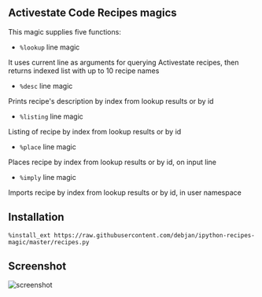 Activestate Code Recipes magics
-------------------------------

This magic supplies five functions:

 - `%lookup` line magic

  It uses current line as arguments for querying Activestate recipes, then returns indexed list with up to 10 recipe names

 - `%desc` line magic

  Prints recipe's description by index from lookup results or by id

 - `%listing` line magic

  Listing of recipe by index from lookup results or by id

 - `%place` line magic

  Places recipe by index from lookup results or by id, on input line

 - `%imply` line magic

  Imports recipe by index from lookup results or by id, in user namespace


Installation
------------
```
%install_ext https://raw.githubusercontent.com/debjan/ipython-recipes-magic/master/recipes.py
```


Screenshot
---------

<img src="http://i.imgur.com/9NZ1nNJ.png" alt="screenshot"> 
